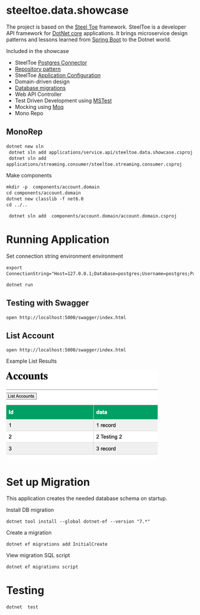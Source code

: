 # steeltoe.data.showcase

The project is based on the [Steel Toe](https://steeltoe.io/) framework.
SteelToe is a developer API framework for [DotNet core](https://dotnet.microsoft.com/) applications. It brings microservice design patterns and lessons learned from [Spring Boot](https://spring.io/projects/spring-boot) to the Dotnet world.


Included in the showcase

- SteelToe [Postgres Connector](https://docs.steeltoe.io/api/v3/connectors/postgresql.html)
- [Repository pattern](https://learn.microsoft.com/en-us/previous-versions/msp-n-p/ff649690(v=pandp.10)?redirectedfrom=MSDN)
- SteelToe [Application Configuration](https://docs.steeltoe.io/api/v3/configuration/placeholder-provider.html)
- Domain-driven design
- [Database migrations](https://learn.microsoft.com/en-us/ef/core/managing-schemas/migrations/applying?tabs=dotnet-core-cli)
- Web API Controller
- Test Driven Development using [MSTest](https://learn.microsoft.com/en-us/dotnet/core/testing/unit-testing-with-mstest)
- Mocking using [Moq](https://github.com/moq/moq)
- Mono Repo


## MonoRep

```shell
dotnet new sln
 dotnet sln add applications/service.api/steeltoe.data.showcase.csproj
 dotnet sln add applications/streaming.consumer/steeltoe.streaming.consumer.csproj
```

Make components

```shell
mkdir -p  components/account.domain
cd components/account.domain
dotnet new classlib -f net6.0
cd ../..
```


```shell
 dotnet sln add  components/account.domain/account.domain.csproj
```

# Running Application

Set connection string environment environment

```shell
export ConnectionString="Host=127.0.0.1;Database=postgres;Username=postgres;Password=$POSTGRES_DB_PASSWORD"
```

```shell
dotnet run
```


## Testing with Swagger


```shell
open http://localhost:5000/swagger/index.html
```

## List Account


```shell
open http://localhost:5000/swagger/index.html
```

Example List Results

![List Accounts](docs/img/image.png)

# Set up Migration

This application creates the needed database schema on startup.


Install DB migration

```shell
dotnet tool install --global dotnet-ef --version "7.*"
```

Create a migration

```shell
dotnet ef migrations add InitialCreate
```

View migration SQL script

```shell
dotnet ef migrations script
```

# Testing


```shell
dotnet  test
```
